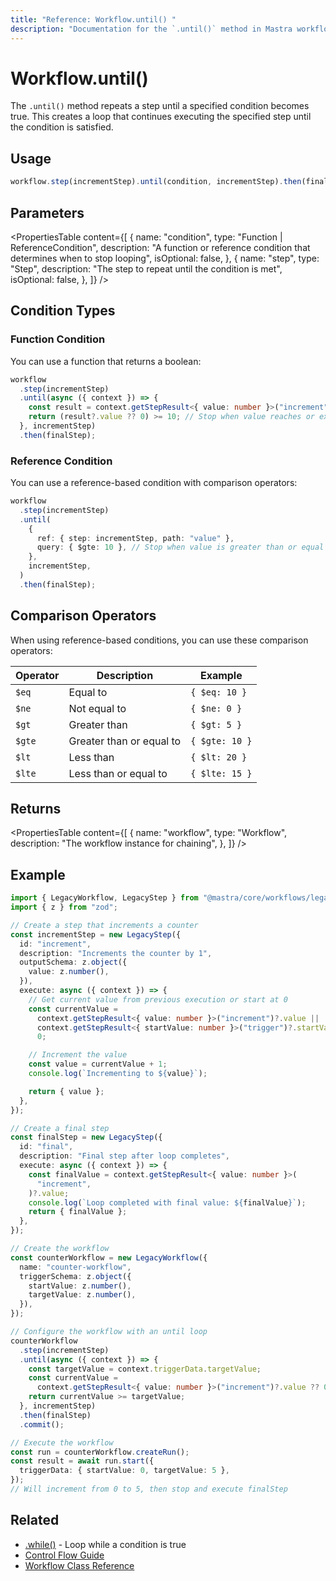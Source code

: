 ```yaml
---
title: "Reference: Workflow.until() "
description: "Documentation for the `.until()` method in Mastra workflows, which repeats a step until a specified condition becomes true."
---
```


# Workflow.until()

The `.until()` method repeats a step until a specified condition becomes true. This creates a loop that continues executing the specified step until the condition is satisfied.

## Usage

```typescript
workflow.step(incrementStep).until(condition, incrementStep).then(finalStep);
```

## Parameters

<PropertiesTable
  content={[
    {
      name: "condition",
      type: "Function | ReferenceCondition",
      description:
        "A function or reference condition that determines when to stop looping",
      isOptional: false,
    },
    {
      name: "step",
      type: "Step",
      description: "The step to repeat until the condition is met",
      isOptional: false,
    },
  ]}
/>

## Condition Types

### Function Condition

You can use a function that returns a boolean:

```typescript
workflow
  .step(incrementStep)
  .until(async ({ context }) => {
    const result = context.getStepResult<{ value: number }>("increment");
    return (result?.value ?? 0) >= 10; // Stop when value reaches or exceeds 10
  }, incrementStep)
  .then(finalStep);
```

### Reference Condition

You can use a reference-based condition with comparison operators:

```typescript
workflow
  .step(incrementStep)
  .until(
    {
      ref: { step: incrementStep, path: "value" },
      query: { $gte: 10 }, // Stop when value is greater than or equal to 10
    },
    incrementStep,
  )
  .then(finalStep);
```

## Comparison Operators

When using reference-based conditions, you can use these comparison operators:

| Operator | Description              | Example        |
| -------- | ------------------------ | -------------- |
| `$eq`    | Equal to                 | `{ $eq: 10 }`  |
| `$ne`    | Not equal to             | `{ $ne: 0 }`   |
| `$gt`    | Greater than             | `{ $gt: 5 }`   |
| `$gte`   | Greater than or equal to | `{ $gte: 10 }` |
| `$lt`    | Less than                | `{ $lt: 20 }`  |
| `$lte`   | Less than or equal to    | `{ $lte: 15 }` |

## Returns

<PropertiesTable
  content={[
    {
      name: "workflow",
      type: "Workflow",
      description: "The workflow instance for chaining",
    },
  ]}
/>

## Example

```typescript
import { LegacyWorkflow, LegacyStep } from "@mastra/core/workflows/legacy";
import { z } from "zod";

// Create a step that increments a counter
const incrementStep = new LegacyStep({
  id: "increment",
  description: "Increments the counter by 1",
  outputSchema: z.object({
    value: z.number(),
  }),
  execute: async ({ context }) => {
    // Get current value from previous execution or start at 0
    const currentValue =
      context.getStepResult<{ value: number }>("increment")?.value ||
      context.getStepResult<{ startValue: number }>("trigger")?.startValue ||
      0;

    // Increment the value
    const value = currentValue + 1;
    console.log(`Incrementing to ${value}`);

    return { value };
  },
});

// Create a final step
const finalStep = new LegacyStep({
  id: "final",
  description: "Final step after loop completes",
  execute: async ({ context }) => {
    const finalValue = context.getStepResult<{ value: number }>(
      "increment",
    )?.value;
    console.log(`Loop completed with final value: ${finalValue}`);
    return { finalValue };
  },
});

// Create the workflow
const counterWorkflow = new LegacyWorkflow({
  name: "counter-workflow",
  triggerSchema: z.object({
    startValue: z.number(),
    targetValue: z.number(),
  }),
});

// Configure the workflow with an until loop
counterWorkflow
  .step(incrementStep)
  .until(async ({ context }) => {
    const targetValue = context.triggerData.targetValue;
    const currentValue =
      context.getStepResult<{ value: number }>("increment")?.value ?? 0;
    return currentValue >= targetValue;
  }, incrementStep)
  .then(finalStep)
  .commit();

// Execute the workflow
const run = counterWorkflow.createRun();
const result = await run.start({
  triggerData: { startValue: 0, targetValue: 5 },
});
// Will increment from 0 to 5, then stop and execute finalStep
```

## Related

- [.while()](./while.md) - Loop while a condition is true
- [Control Flow Guide](../../docs/workflows-legacy/control-flow.md)
- [Workflow Class Reference](./workflow.md)
